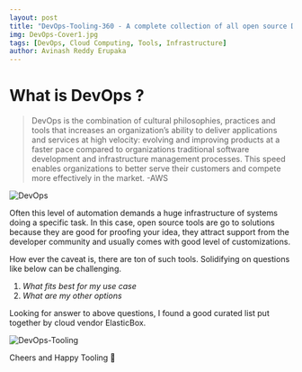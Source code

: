 ```yaml
---
layout: post
title: "DevOps-Tooling-360 - A complete collection of all open source DevOps tools"
img: DevOps-Cover1.jpg
tags: [DevOps, Cloud Computing, Tools, Infrastructure]
author: Avinash Reddy Erupaka
---
```


# What is DevOps ?

>DevOps is the combination of cultural philosophies, practices and tools that increases an organization’s ability to deliver applications and services at high velocity: evolving and improving products at a faster pace compared to organizations traditional software development and infrastructure management processes. This speed enables organizations to better serve their customers and compete more effectively in the market.
-AWS

![DevOps]({{site.baseurl}}/assets/img/DevOps.png)

Often this level of automation demands a huge infrastructure of systems doing a specific task. In this case, open source tools are go to solutions because they are good for proofing your idea, they attract support from the developer community and usually comes with good level of customizations.

How ever the caveat is, there are ton of such tools. Solidifying on questions like below can be challenging.
1. *What fits best for my use case*  
2. *What are my other options*

Looking for answer to above questions, I found a good curated list put together by cloud vendor ElasticBox.

![DevOps-Tooling]({{site.baseurl}}/assets/img/DevOps_Open_Source_Tools.png)

Cheers and Happy Tooling 🤘
